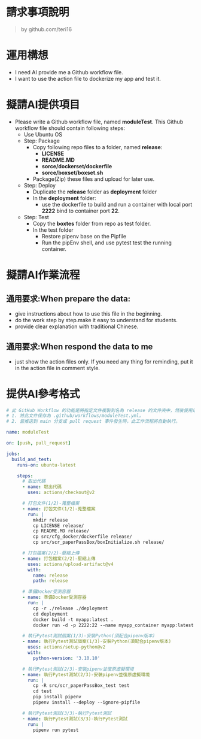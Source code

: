 請求事項說明
========
>by github.com/teri16



# 運用構想

- I need AI provide me a Github workflow file. 
- I want to use the action file to dockerize my app and test it. 

# 擬請AI提供項目

- Please write a Github workflow file, named **moduleTest**. This Github workflow file should contain following steps:
  - Use Ubuntu OS
  - Step: Package
    * Copy following repo files to a folder, named **release**:
      - **LICENSE**
      - **README.MD**
      - **sorce/dockerset/dockerfile**
      - **sorce/boxset/boxset.sh** 
    * Package(Zip) these files and upload for later use. 
  - Step: Deploy
    * Duplicate the **release** folder as **deployment** folder
    * In the **deployment** folder:
      - use the dockerfile to build and run a container with local port **2222** bind to container port **22**.
  - Step: Test
    * Copy the **boxtes** folder from repo as test folder.
    * In the test folder
      - Restore pipenv base on the Pipfile
      - Run the pipEnv shell, and use pytest test the running container.

# 擬請AI作業流程

## 通用要求:When prepare the data:
- give instructions about how to use this file in the beginning.
- do the work step by step.make it easy to understand for students.
- provide clear explanation with traditional Chinese.

## 通用要求:When respond the data to me
- just show the action files only. If you need any thing for reminding, put it in the action file in comment style.

# 提供AI參考格式

```yaml
# 此 GitHub Workflow 的功能是將指定文件複製到名為 release 的文件夾中，然後使用這些文件來構建和運行 Docker 容器，並進行測試。使用說明：
# 1. 將此文件保存為 .github/workflows/moduleTest.yml。
# 2. 當推送到 main 分支或 pull request 事件發生時，此工作流程將自動執行。

name: moduleTest

on: [push, pull_request]

jobs:
  build_and_test:
    runs-on: ubuntu-latest

    steps:
      # 取出代碼
      - name: 取出代碼
        uses: actions/checkout@v2

      # 打包文件(1/2)-蒐整檔案
      - name: 打包文件(1/2)-蒐整檔案
        run: |
          mkdir release
          cp LICENSE release/
          cp README.MD release/
          cp src/cfg_docker/dockerfile release/
          cp src/scr_paperPassBox/boxInitialize.sh release/

      # 打包檔案(2/2)-壓縮上傳
      - name: 打包檔案(2/2)-壓縮上傳
        uses: actions/upload-artifact@v4
        with:
          name: release
          path: release

      # 準備Docker受測容器
      - name: 準備Docker受測容器
        run: |
          cp -r ./release ./deployment
          cd deployment
          docker build -t myapp:latest .
          docker run -d -p 2222:22 --name myapp_container myapp:latest

      # 執行Pytest測試個案(1/3)-安裝Python(須配合pipenv版本)
      - name: 執行Pytest測試個案(1/3)-安裝Python(須配合pipenv版本)
        uses: actions/setup-python@v2
        with:
          python-version: '3.10.10'

      # 執行Pytest測試(2/3)-安裝pipenv並復原虛擬環境
      - name: 執行Pytest測試(2/3)-安裝pipenv並復原虛擬環境
        run: |
          cp -R src/scr_paperPassBox_test test
          cd test
          pip install pipenv
          pipenv install --deploy --ignore-pipfile

      # 執行Pytest測試(3/3)-執行Pytest測試
      - name: 執行Pytest測試(3/3)-執行Pytest測試
        run: |
          pipenv run pytest
```
